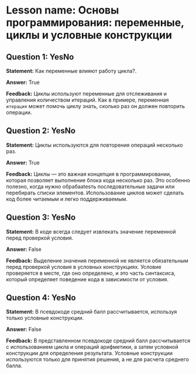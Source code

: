 # Lesson name: Основы программирования: переменные, циклы и условные конструкции

## Question 1: YesNo

**Statement:** Как переменные влияют работу цикла?.

**Answer:** True

**Feedback:**
Циклы используют переменные для отслеживания и управления количеством итераций. Как в примере, переменная `итерация` может помочь циклу знать, сколько раз он должен повторить операции.


## Question 2: YesNo

**Statement:** Циклы используются для повторения операций несколько раз.

**Answer:** True

**Feedback:**
Циклы — это важная концепция в программировании, которая позволяет выполнение блока кода несколько раз. Это особенно полезно, когда нужно обрабаatesть последовательные задачи или перебирать списки элементов. Использование циклов может сделать код более читаемым и легко поддерживаемым.


## Question 3: YesNo

**Statement:** В коде всегда следует извлекать значение переменной перед проверкой условия.

**Answer:** False

**Feedback:**
Выделение значения переменной не является обязательным перед проверкой условия в условных конструкциях. Условие проверяется в месте, где оно определено, и это часть синтаксиса, который определяет поведение кода в зависимости от условия.


## Question 4: YesNo

**Statement:** В псевдокоде средний балл рассчитывается, используя только условные конструкции.

**Answer:** False

**Feedback:**
В представленном псевдокоде средний балл рассчитывается с использованием цикла и операций арифметики, а затем условной конструкции для определения результата. Условные конструкции используются только для принятия решения, а не для расчета среднего балла.

